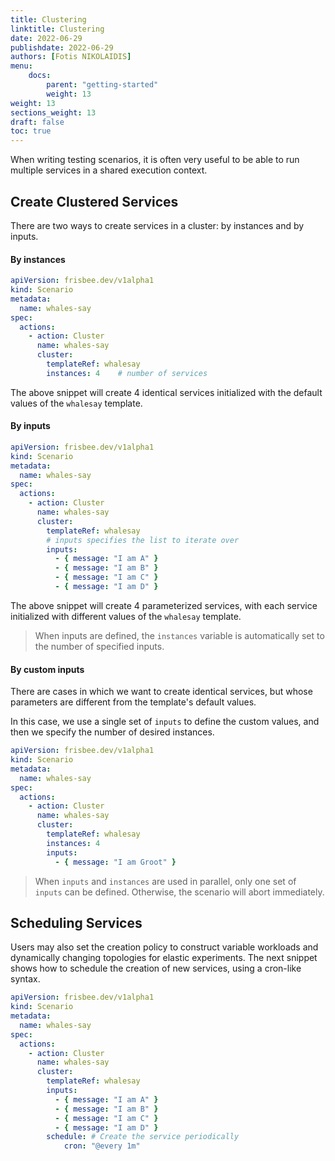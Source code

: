 ```yaml
---
title: Clustering
linktitle: Clustering
date: 2022-06-29
publishdate: 2022-06-29
authors: [Fotis NIKOLAIDIS]
menu:
    docs:
        parent: "getting-started"
        weight: 13
weight: 13
sections_weight: 13
draft: false
toc: true
---
```




When writing testing scenarios, it is often very useful to be able to run multiple services in a shared execution context. 



## Create Clustered Services

There are two ways to create services in a cluster: by instances and by inputs. 

#### By instances

```yaml
apiVersion: frisbee.dev/v1alpha1
kind: Scenario
metadata:
  name: whales-say
spec:
  actions:
    - action: Cluster	 
      name: whales-say
      cluster:
        templateRef: whalesay 
        instances: 4	# number of services
```

The above snippet will create 4 identical services initialized with the default values of the `whalesay` template. 

#### By inputs

```yaml
apiVersion: frisbee.dev/v1alpha1
kind: Scenario
metadata:
  name: whales-say
spec:
  actions:
    - action: Cluster	 
      name: whales-say
      cluster:
        templateRef: whalesay 
        # inputs specifies the list to iterate over
        inputs: 
          - { message: "I am A" } 
          - { message: "I am B" } 
          - { message: "I am C" } 
          - { message: "I am D" } 
```

The above snippet will create 4 parameterized services, with each service initialized with different values of the `whalesay` template. 

> When inputs are defined, the `instances` variable is automatically set to the number of specified inputs.



#### By custom inputs

There are cases in which we want to create identical services, but whose parameters are different from the template's default values. 

In this case, we use a single set of `inputs` to define the custom values, and then we specify the number of desired instances. 





```yaml
apiVersion: frisbee.dev/v1alpha1
kind: Scenario
metadata:
  name: whales-say
spec:
  actions:
    - action: Cluster	 
      name: whales-say
      cluster:
        templateRef: whalesay 
        instances: 4
        inputs: 
          - { message: "I am Groot" } 
```



> When `inputs` and `instances` are used in parallel, only one set of `inputs` can be defined. Otherwise, the scenario will abort immediately.



## Scheduling Services

Users may also set the creation policy to construct variable workloads and dynamically changing topologies for elastic experiments. The next snippet shows how to schedule the creation of new services, using a cron-like syntax.

```yaml
apiVersion: frisbee.dev/v1alpha1
kind: Scenario
metadata:
  name: whales-say
spec:
  actions:
    - action: Cluster	 
      name: whales-say
      cluster:
        templateRef: whalesay 
        inputs: 
          - { message: "I am A" } 
          - { message: "I am B" } 
          - { message: "I am C" } 
          - { message: "I am D" } 
        schedule: # Create the service periodically
      		cron: "@every 1m"
```





